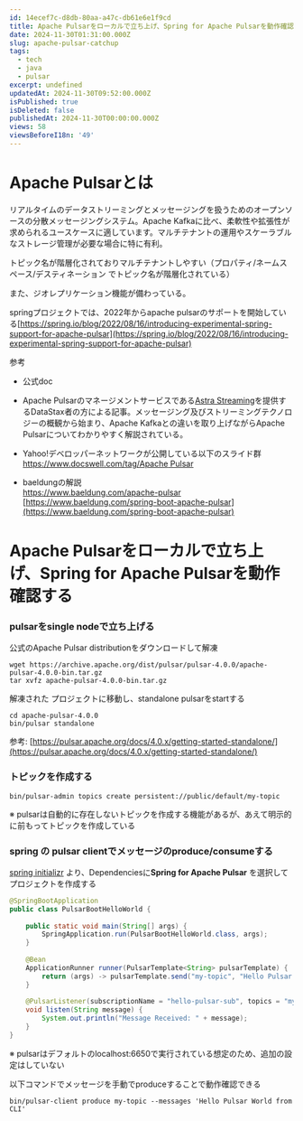 ```yaml
---
id: 14ecef7c-d8db-80aa-a47c-db61e6e1f9cd
title: Apache Pulsarをローカルで立ち上げ、Spring for Apache Pulsarを動作確認するメモ
date: 2024-11-30T01:31:00.000Z
slug: apache-pulsar-catchup
tags:
  - tech
  - java
  - pulsar
excerpt: undefined
updatedAt: 2024-11-30T09:52:00.000Z
isPublished: true
isDeleted: false
publishedAt: 2024-11-30T00:00:00.000Z
views: 58
viewsBeforeI18n: '49'
---
```


# Apache Pulsarとは  
  
  
リアルタイムのデータストリーミングとメッセージングを扱うためのオープンソースの分散メッセージングシステム。Apache Kafkaに比べ、柔軟性や拡張性が求められるユースケースに適しています。マルチテナントの運用やスケーラブルなストレージ管理が必要な場合に特に有利。  
  
  
トピック名が階層化されておりマルチテナントしやすい（プロパティ/ネームスペース/デスティネーション でトピック名が階層化されている）  
  
  
また、ジオレプリケーション機能が備わっている。  
  
  
springプロジェクトでは、2022年からapache pulsarのサポートを開始している[https://spring.io/blog/2022/08/16/introducing-experimental-spring-support-for-apache-pulsar](https://spring.io/blog/2022/08/16/introducing-experimental-spring-support-for-apache-pulsar)  
  
  
参考  
  
- 公式doc  
    
    <Bookmark href="https://pulsar.apache.org/docs/4.0.x/" />
  
- Apache Pulsarのマネージメントサービスである[Astra Streaming](https://www.datastax.com/lp/astra-registration)を提供するDataStax者の方による記事。メッセージング及びストリーミングテクノロジーの概観から始まり、Apache Kafkaとの違いを取り上げながらApache Pulsarについてわかりやすく解説されている。  
  
    <Bookmark href="https://qiita.com/yoshiyuki_kono/items/839ca884eb52f6d0950e" />
  
- Yahoo!デベロッパーネットワークが公開している以下のスライド群  
[https://www.docswell.com/tag/Apache Pulsar](https://www.docswell.com/tag/Apache%20Pulsar)  
- baeldungの解説  
[https://www.baeldung.com/apache-pulsar  
](https://www.baeldung.com/apache-pulsar)[https://www.baeldung.com/spring-boot-apache-pulsar](https://www.baeldung.com/spring-boot-apache-pulsar)  
  
# Apache Pulsarをローカルで立ち上げ、**Spring for Apache Pulsarを動作確認する**  
  
  
### pulsarをsingle nodeで立ち上げる  
  
  
公式のApache Pulsar distributionをダウンロードして解凍  
  
  
```shell  
wget https://archive.apache.org/dist/pulsar/pulsar-4.0.0/apache-pulsar-4.0.0-bin.tar.gz  
tar xvfz apache-pulsar-4.0.0-bin.tar.gz  
```  
  
  
解凍された プロジェクトに移動し、standalone pulsarをstartする  
  
  
```shell  
cd apache-pulsar-4.0.0  
bin/pulsar standalone  
```  
  
  
参考: [https://pulsar.apache.org/docs/4.0.x/getting-started-standalone/](https://pulsar.apache.org/docs/4.0.x/getting-started-standalone/)  
  
  
### トピックを作成する  
  
  
```shell  
bin/pulsar-admin topics create persistent://public/default/my-topic  
```  
  
  
※ pulsarは自動的に存在しないトピックを作成する機能があるが、あえて明示的に前もってトピックを作成している  
  
  
### spring の pulsar clientでメッセージのproduce/consumeする  
  
  
[spring initializr](https://start.spring.io/) より、Dependenciesに**Spring for Apache Pulsar** を選択してプロジェクトを作成する  
  
  
```java  
@SpringBootApplication  
public class PulsarBootHelloWorld {  
  
    public static void main(String[] args) {  
        SpringApplication.run(PulsarBootHelloWorld.class, args);  
    }  
  
    @Bean  
    ApplicationRunner runner(PulsarTemplate<String> pulsarTemplate) {  
        return (args) -> pulsarTemplate.send("my-topic", "Hello Pulsar World!");  
    }  
  
    @PulsarListener(subscriptionName = "hello-pulsar-sub", topics = "my-topic")  
    void listen(String message) {  
        System.out.println("Message Received: " + message);  
    }  
}  
```  
  
  
※ pulsarはデフォルトのlocalhost:6650で実行されている想定のため、追加の設定はしていない  
  
  
以下コマンドでメッセージを手動でproduceすることで動作確認できる  
  
  
```shell  
bin/pulsar-client produce my-topic --messages 'Hello Pulsar World from CLI'  
```  
  
